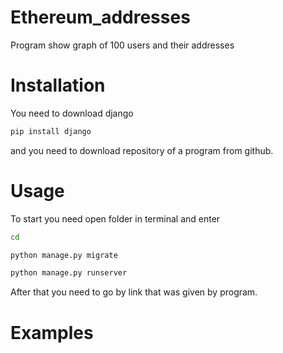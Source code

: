 # Ethereum_addresses
Program show graph of 100 users and their addresses 
# Installation
You need to download django
``` bash
pip install django
```
and you need to download repository of a program from github.
# Usage
To start you need open folder in terminal and enter
``` bash
cd 
```
``` bash
python manage.py migrate
```
``` bash
python manage.py runserver
```
After that you need to go by link that was given by program.
# Examples
